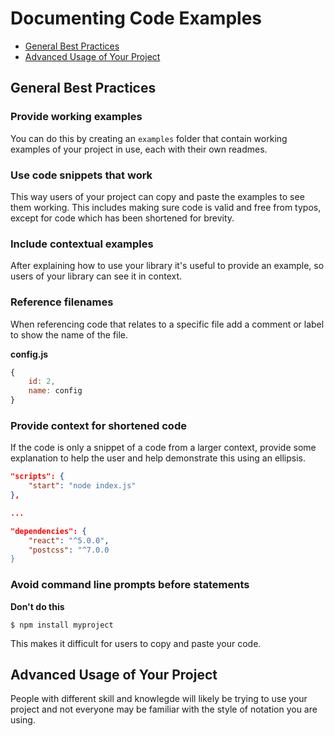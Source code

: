 # Documenting Code Examples

- [General Best Practices](#general-best-practices)
- [Advanced Usage of Your Project](#advanced-usage-of-your-project)

## General Best Practices

### Provide working examples

You can do this by creating an `examples` folder that contain working examples of your project in use, each with their own readmes.

### Use code snippets that work

This way users of your project can copy and paste the examples to see them working. This includes making sure code is valid and free from typos, except for code which has been shortened for brevity.

### Include contextual examples

After explaining how to use your library it's useful to provide an example, so users of your library can see it in context.

### Reference filenames

When referencing code that relates to a specific file add a comment or label to show the name of the file.

__config.js__
```js
{
    id: 2,
    name: config
}
```

### Provide context for shortened code

If the code is only a snippet of a code from a larger context, provide some explanation to help the user and help demonstrate this using an ellipsis.

```json
"scripts": {
    "start": "node index.js"
},

...

"dependencies": {
    "react": "^5.0.0",
    "postcss": "^7.0.0
}
```

### Avoid command line prompts before statements

__Don't do this__

```
$ npm install myproject
```

This makes it difficult for users to copy and paste your code.


## Advanced Usage of Your Project

People with different skill and knowlegde will likely be trying to use your project and not everyone may be familiar with the style of notation you are using.